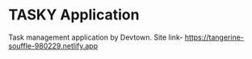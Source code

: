# TASKY Application

Task management application by Devtown.
Site link- https://tangerine-souffle-980229.netlify.app
